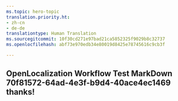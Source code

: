 ```yaml
---
ms.topic: hero-topic
translation.priority.ht:
- zh-cn
- de-de
translationtype: Human Translation
ms.sourcegitcommit: 10f30cd271e97bad21ca5852325f9029b8c32737
ms.openlocfilehash: abf73e970edb34e80019d8425e78745616c9cb3f

---
```

## OpenLocalization Workflow Test MarkDown 70f81572-64ad-4e3f-b9d4-40ace4ec1469 thanks!



<!--HONumber=Aug16_HO5-->


